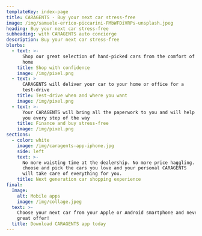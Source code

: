 ```yaml
---
templateKey: index-page
title: CARAGENTS - Buy your next car stress-free
image: /img/samuele-errico-piccarini-FMbWFDiVRPs-unsplash.jpeg
heading: Buy your next car stress-free
subheading: with CARAGENTS auto concierge
description: Buy your next car stress-free
blurbs:
  - text: >-
      Shop our great selection of hand-picked cars from the comfort of your
      home
    title: Shop with confidence
    image: /img/pixel.png
  - text: >
      CARAGENTS will deliver your car to your home or office for a
      test-drive
    title: Test-drive when and where you want
    image: /img/pixel.png
  - text: >-
      Your CARAGENTS will bring all the paperwork to you and will help
      you every step of the way
    title: Finance and buy stress-free
    image: /img/pixel.png
sections:
  - color: white
    image: /img/caragents-app-iphone.jpg
    side: left
    text: >-
      No more waisting time at the dealership. No more price haggling. Just
      choose and pick the cars you love and your personal CARAGENTS
      will take care of everything for you.
    title: Next generation car shopping experience
final:
  Image:
    alt: Mobile apps
    image: /img/collage.jpeg
  text: >-
    Choose your next car from your Apple or Android smartphone and never miss a
    great offer!
  title: Download CARAGENTS app today
---
```

